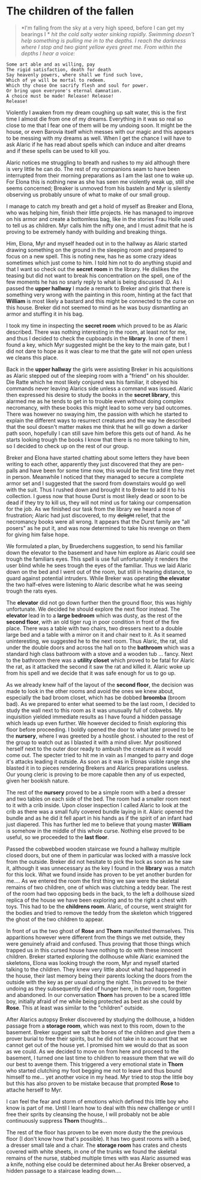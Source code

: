 # The children of the fallen
>*I'm falling from the sky at a very high speed, before I can get my bearings I *
*hit the cold salty water sinking rapidly. Swimming doesn't help something is pulling*
*me in to the depths. I reach the darkness where I stop and two giant yellow eyes*
*greet me. From within the depths I hear a voice:*

```
Some art able and as willing, pay
The rigid satisfaction, death for death
Say heavenly powers, where shall we find such love,
Which of ye will be mortal to redeem.
Which thy chose One sacrify flesh and soul for power.
Or bring upon everyone's eternal damnation.
A choice must be made! Release! Release!
Release! 
```
Violently I awaken from my dream coughing up salt water, this is the first time
I almost die from one of my dreams. Everything in it was so real so close to me
that I fear one of them will be my undoing soon. It might be the house, or even
Barovia itself which messes with our magic and this appears to be messing with
my dreams as well. When I get the chance I will have to ask Alaric if he has
read about spells which can induce and alter dreams and if these spells can be
used to kill you.

Alaric notices me struggling to breath and rushes to my aid although there is
very little he can do. The rest of my companions seam to have been interrupted
from their morning preparations as I am the last one to wake up. For Elona this
is nothing new as she has seen me violently weak up, still she seems concerned;
Breaker is unmoved from his basteln and Myr is silently observing us probably
unsure of what to make of our small group.

I manage to catch my breath and get a hold of myself as Breaker and Elona, who
was helping him, finish their little projects. He has managed to improve on his
armor and create a bottomless bag, like in the stories Frau Holle used to tell
us as children. Myr calls him the nifty one, and I must admit that he is proving
to be extremely handy with building and breaking things.

Him, Elona, Myr and myself headed out in to the hallway as Alaric started drawing
something on the ground in the sleeping room and prepared to focus on a new spell.
This is noting new, has he as some crazy ideas sometimes which just come to him.
I told him not to do anything stupid and that I want so check out the **secret**
**room** in the library. He dislikes the teasing but did not want to break his
concentration on the spell, one of the few moments he has no snarly reply to what
is being discussed :D. As I passed the **upper hallway** I made a remark to
Breker and girls that there is something very wrong with the painting in this
room, hinting at the fact that **William** is most likely a bastard and this
might be connected to the curse on this house. Breker did not seemed to mind as
he was busy dismantling an armor and stuffing it in his bag.

I took my time in inspecting the **secret room** which proved to be as Alaric
described. There was nothing interesting in the room, at least not for me, and
thus I decided to check the cupboards in the **library**. In one of them I found
a key, which Myr suggested might be the key to the main gate, but I did not dare
to hope as it was clear to me that the gate will not open unless we cleans this
place.

Back in the **upper hallway** the girls were assisting Breker in his acquisitions
as Alaric stepped out of the sleeping room with a "friend" on his shoulder. Die
Ratte which he most likely conjured was his familiar, it obeyed his commands
never leaving Alarics side unless a command was issued. Alaric then expressed
his desire to study the books in the **secret library**, this alarmed me as he
tends to get in to trouble even without doing complex necromancy, with these
books this might lead to some very bad outcomes. There was however no swaying
him, the passion with which he started to explain the different ways to
resurrect creatures and the way he described that the soul doesn't matter
makes me think that he will go down a darker path soon, hopefully I can still
save him before this gets out of hand. As he starts looking trough the books I
know that there is no more talking to him, so I decided to check up on the rest
of our group.

Breker and Elona have started chatting about some letters they have been writing
to each other, apparently they just discovered that they are pen-palls and have
been for some time now, this would be the first time they met in person. Meanwhile
I noticed that they managed to secure a complete armor set and I suggested that
the sword from downstairs would go well with the suit. Thus I rushed down and
brought it to Breker to add it to his collection. I guess now that house Durst
is most likely dead or soon to be dead if they try to kill us, they will not
mind us for taking our compensation for the job.
As we finished our task from the library we heard a nose of frustration; Alaric
had just discovered, to my ~~delight~~ relief, that the necromancy books were
all wrong. It appears that the Durst family are "all posers" as he put it, and
was now determined to take his revenge on them for giving him false hope.

We formulated a plan, by Bruederchens suggestion, to send his familiar down the
elevator to the basement and have him explore as Alaric could see trough the
familiars eyes. This spell is use full unfortunately it renders the user blind
while he sees trough the eyes of the familiar. Thus we laid Alaric down on the
bed and I went out of the room, but still in hearing distance, to guard against
potential intruders. While Breker was operating **the elevator** the two
half-elves were listening to Alaric describe what he was seeing trough the rats
eyes.

The **elevator** did not go down further then the ground floor, this was highly
unfortunate. We decided he should explore the next floor instead. The **elevator**
lead in to a **large bedroom** which was dusty, as the rest of the **second floor**,
with an old tiger rug in poor condition in front of the fire place. There was a
table with two chairs, two dressers next to a double large bed and a table with a
mirror on it and chair next to it. As it seamed uninteresting, we suggested he
to the next room. Thus Alaric, the rat, slid under the double doors and across
the hall on to the **bathroom** which was a standard high class bathroom with
a stove and a wooden tub ... fancy.
Next to the bathroom there was a **utility closet** which proved to be fatal for
Alaric the rat, as it attacked the second it saw the rat and killed it. Alaric
woke up from his spell and we decide that it was safe enough for us to go up.

As we already knew half of the layout of the **second floor**, the decision was
made to look in the other rooms and avoid the ones we knew about, especially the
bad broom closet, which has be dobbed **broomba** (broom bad). As we prepared
to enter what seemed to be the last room, I decided to study the wall next to
this room as it was unusually full of cobwebs. My inquisition yielded immediate
results as I have found a hidden passage which leads up even further. We however
decided to finish exploring this floor before proceeding.
I boldly opened the door to what later proved to be the **nursery**, where I was
greeted by a hostile ghost. i shouted to the rest of the group to watch out
as I blasted it with a mind sliver. Myr positioned herself next to the outer door
ready to ambush the creature as it would come out. The specter tried to hit me
in vain as I manged to parry and doge it's attacks leading it outside. As soon
as it was in Elonas visible range she blasted it in to pieces rendering Brekers
and Alarics preparations useless. Our young cleric is proving to be more capable
then any of us expected, given her bookish nature.

The rest of the **nursery** proved to be a simple room with a bed a dresser and
two tables on each side of the bed. The room had a smaller room next to it
with a crib inside. Upon closer inspection I called Alaric to look at the crib
as there was a small fully covered bundle laying in it. Alaric opened the bundle
and as he did it fell apart in his hands as if the spirit of an infant had just
diapered. This has further led me to believe that young master **William** is
somehow in the middle of this whole curse. Nothing else proved to be useful, so
we proceeded to the **last floor**.

Passed the cobwebbed wooden staircase we found a hallway multiple closed doors,
but one of them in particular was locked with a massive lock from the outside.
Breker did not hesitate to pick the lock as soon as he saw it, although it was
unnecessary as the key I found in the **library** was a match for this lock.
What we found inside has proven to be yet another burden for me....
As we entered the room the first thing we saw were the skeletal remains
of two children, one of which was clutching a teddy bear. The rest of the room
had two opposing beds in the back, to the left a dollhouse sized replica of the
house we have been exploring and to the right a chest with toys. This had to be
the **childrens room**. Alaric, of course, went straight for the bodies and
tried to remove the teddy from the skeleton which triggered the ghost of the two
children to appear.

In front of us the two ghost of **Rose** and **Thorn** manifested themselves.
This apparitions however were different from the things we met outside, they were
genuinely afraid and confused. Thus proving that those things which trapped us
in this cursed house have nothing to do with these innocent children.
Breker started exploring the dollhouse while Alaric examined the skeletons, Elona
was looking trough the room, Myr and myself started talking to the children.
They knew very little about what had happened in the house, their last memory
being their parents locking the doors from the outside with the key as per usual
during the night. This proved to be their undoing as they subsequently died of
hunger here, in their room, forgotten and abandoned. In our conversation **Thorn**
has proven to be a scared little boy, initially afraid of me while being protected
as best as she could by **Rose**. This at least was similar to the "children"
outside.

After Alarics autopsy Breker discovered by studying the dollhouse, a hidden
passage from a **storage room**, which was next to this room, down to the
basement. Breker suggest we salt the bones of the children and give them a
prover burial to free their spirits, but he did not take in to account that we
cannot get out of the house yet. I promised him we would do that as soon as we
could. As we decided to move on from here and proceed to the basement, I turned
one last time to children to reassure them that we will do our best to avenge
them. This triggered a very emotional state in **Thorn** who started clutching
my foot begging me not to leave and thus bound himself to me... yet another
voice in my head. Myr tried to stop the little boy but this has also proven
to be mistake because that prompted **Rose** to attache herself to Myr.

I can feel the fear and storm of emotions which defined this little boy who
know is part of me. Until I learn how to deal with this new challenge or until
I free their sprits by cleansing the house, I will probably not be able
continuously suppress **Thorn** thoughts...

The rest of the floor has proven to be even more dusty the the previous floor
(I don't know how that's possible). It has two guest rooms with a bed, a dresser
small tale and a chair. The **storage room** has crates and chests covered with
white sheets, in one of the trunks we found the skeletal remains of the nurse,
stabbed multiple times with was Alaric assumed was a knife, nothing else could
be determined about her.As Breker observed, a hidden passage to a staircase
leading down....   
